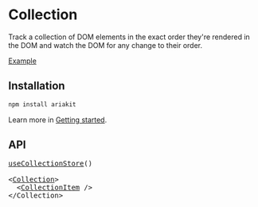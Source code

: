 # Collection

<p data-description>
  Track a collection of DOM elements in the exact order they're rendered in the DOM and watch the DOM for any change to their order.
</p>

<a href="../examples/collection/index.tsx" data-playground>Example</a>

## Installation

```sh
npm install ariakit
```

Learn more in [Getting started](/guide/getting-started).

## API

<pre data-api>
<a href="/apis/collection-store">useCollectionStore</a>()

&lt;<a href="/apis/collection">Collection</a>&gt;
  &lt;<a href="/apis/collection-item">CollectionItem</a> /&gt;
&lt;/Collection&gt;
</pre>
